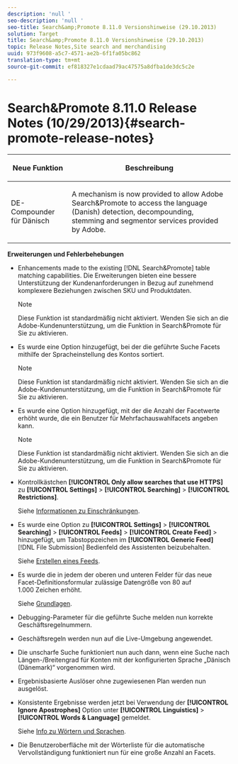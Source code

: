 ```yaml
---
description: 'null '
seo-description: 'null '
seo-title: Search&amp;Promote 8.11.0 Versionshinweise (29.10.2013)
solution: Target
title: Search&amp;Promote 8.11.0 Versionshinweise (29.10.2013)
topic: Release Notes,Site search and merchandising
uuid: 973f9608-a5c7-4571-ae2b-6f1fa05bc862
translation-type: tm+mt
source-git-commit: ef818327e1cdaad79ac47575a8dfba1de3dc5c2e

---
```



# Search&amp;Promote 8.11.0 Release Notes (10/29/2013){#search-promote-release-notes}

<table> 
 <thead> 
  <tr> 
   <th colname="col1" class="entry"> <p>Neue Funktion </p> </th> 
   <th colname="col2" class="entry"> <p>Beschreibung </p> </th> 
  </tr> 
 </thead>
 <tbody> 
  <tr> 
   <td colname="col1"> <p> DE-Compounder für Dänisch </p> </td> 
   <td colname="col2"> <p> A mechanism is now provided to allow <span class="keyword"> Adobe Search&amp;Promote</span> to access the language (Danish) detection, decompounding, stemming and segmentor services provided by Adobe. </p> </td> 
  </tr> 
 </tbody> 
</table>

**Erweiterungen und Fehlerbehebungen**

* Enhancements made to the existing [!DNL Search&Promote] table matching capabilities. Die Erweiterungen bieten eine bessere Unterstützung der Kundenanforderungen in Bezug auf zunehmend komplexere Beziehungen zwischen SKU und Produktdaten.

   >[!NOTE]
   >
   >Diese Funktion ist standardmäßig nicht aktiviert. Wenden Sie sich an die Adobe-Kundenunterstützung, um die Funktion in Search&amp;Promote für Sie zu aktivieren.

* Es wurde eine Option hinzugefügt, bei der die geführte Suche Facets mithilfe der Spracheinstellung des Kontos sortiert.

   >[!NOTE]
   Diese Funktion ist standardmäßig nicht aktiviert. Wenden Sie sich an die Adobe-Kundenunterstützung, um die Funktion in Search&amp;Promote für Sie zu aktivieren.

* Es wurde eine Option hinzugefügt, mit der die Anzahl der Facetwerte erhöht wurde, die ein Benutzer für Mehrfachauswahlfacets angeben kann.

   >[!NOTE]
   Diese Funktion ist standardmäßig nicht aktiviert. Wenden Sie sich an die Adobe-Kundenunterstützung, um die Funktion in Search&amp;Promote für Sie zu aktivieren.

* Kontrollkästchen **[!UICONTROL Only allow searches that use HTTPS]** zu **[!UICONTROL Settings]** > **[!UICONTROL Searching]** > **[!UICONTROL Restrictions]**.

   Siehe [Informationen zu Einschränkungen](../c-about-settings-menu/c-about-searching-menu.md#concept_B5B527E04EBF4E9AB5956EEF881DDBF1).

* Es wurde eine Option zu **[!UICONTROL Settings]** > **[!UICONTROL Searching]** > **[!UICONTROL Feeds]** > **[!UICONTROL Create Feed]** > hinzugefügt, um Tabstoppzeichen im **[!UICONTROL Generic Feed]** [!DNL File Submission] Bedienfeld des Assistenten beizubehalten.

   Siehe [Erstellen eines Feeds](../c-about-settings-menu/c-about-searching-menu.md#task_63179C1FC359497483CD6CE13FD1C250).

* Es wurde die in jedem der oberen und unteren Felder für das neue Facet-Definitionsformular zulässige Datengröße von 80 auf 1.000 Zeichen erhöht.

   Siehe [Grundlagen](../c-about-design-menu/c-about-facets.md#concept_FA912B3B41EE493DB2F492D188457FF5).

* Debugging-Parameter für die geführte Suche melden nun korrekte Geschäftsregelnummern.
* Geschäftsregeln werden nun auf die Live-Umgebung angewendet.
* Die unscharfe Suche funktioniert nun auch dann, wenn eine Suche nach Längen-/Breitengrad für Konten mit der konfigurierten Sprache „Dänisch (Dänemark)“ vorgenommen wird.
* Ergebnisbasierte Auslöser ohne zugewiesenen Plan werden nun ausgelöst.
* Konsistente Ergebnisse werden jetzt bei Verwendung der **[!UICONTROL Ignore Apostrophes]** Option unter **[!UICONTROL Linguistics]** > **[!UICONTROL Words & Language]** gemeldet.

   Siehe [Info zu Wörtern und Sprachen](../c-about-linguistics-menu/c-about-words-and-language.md#concept_CEB4B9576F3C4E2EB87B352EEC738D79).

* Die Benutzeroberfläche mit der Wörterliste für die automatische Vervollständigung funktioniert nun für eine große Anzahl an Facets.

